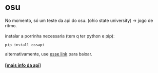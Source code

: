 # osu

No momento, só um teste da api do osu. (ohio state university) -> jogo de ritmo.<br><br>
instalar a porrinha necessaria (tem q ter python e pip):

```
pip install ossapi
```
alternativamente, use [esse link](https://pypi.org/project/ossapi/#files) para baixar.
#### [[mais info da api]](https://github.com/tybug/ossapi)
